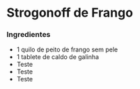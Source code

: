 # Strogonoff de Frango

### Ingredientes

- 1 quilo de peito de frango sem pele
- 1 tablete de caldo de galinha
- Teste
- Teste
- Teste
